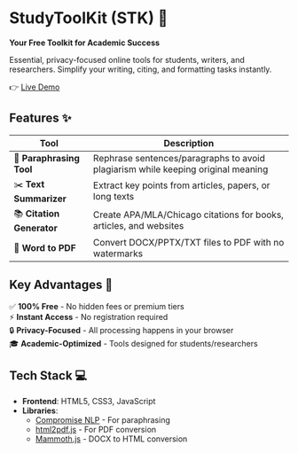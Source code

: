 # StudyToolKit (STK) 🚀

**Your Free Toolkit for Academic Success**  

Essential, privacy-focused online tools for students, writers, and researchers. Simplify your writing, citing, and formatting tasks instantly.

👉 [Live Demo](https://website-0-eng.github.io/StudyToolKit/)  

## Features ✨

| Tool | Description |
|------|-------------|
| 📝 **Paraphrasing Tool** | Rephrase sentences/paragraphs to avoid plagiarism while keeping original meaning |
| ✂️ **Text Summarizer** | Extract key points from articles, papers, or long texts |
| 📚 **Citation Generator** | Create APA/MLA/Chicago citations for books, articles, and websites |
| 📄 **Word to PDF** | Convert DOCX/PPTX/TXT files to PDF with no watermarks |

## Key Advantages 🔑

✅ **100% Free** - No hidden fees or premium tiers  
⚡ **Instant Access** - No registration required  
🔒 **Privacy-Focused** - All processing happens in your browser  
🎓 **Academic-Optimized** - Tools designed for students/researchers  

## Tech Stack 💻

- **Frontend**: HTML5, CSS3, JavaScript  
- **Libraries**:  
  - [Compromise NLP](https://github.com/spencermountain/compromise) - For paraphrasing  
  - [html2pdf.js](https://github.com/eKoopmans/html2pdf.js) - For PDF conversion  
  - [Mammoth.js](https://github.com/mwilliamson/mammoth.js) - DOCX to HTML conversion  
